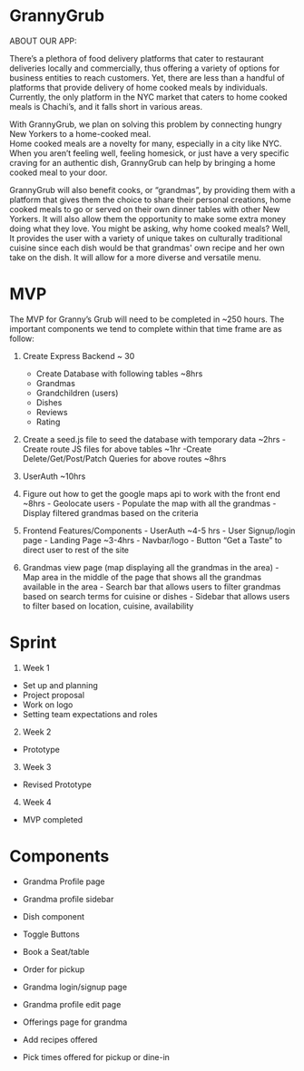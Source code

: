 # GrannyGrub

ABOUT OUR APP:

There’s a plethora of food delivery platforms that cater to restaurant deliveries locally and commercially, thus offering a variety of options for business entities to reach customers.
Yet, there are less than a handful of platforms that provide delivery of home cooked meals by individuals. Currently, the only platform in the NYC market that caters to home cooked meals is Chachi’s, and it falls short in various areas.

With GrannyGrub, we plan on solving this problem by connecting hungry New Yorkers to a home-cooked meal.  
Home cooked meals are a novelty for many, especially in a city like NYC. When you aren’t feeling well, feeling homesick, or just have a very specific craving for an authentic dish, GrannyGrub can help by bringing a home cooked meal to your door.

GrannyGrub  will also benefit cooks, or “grandmas”, by providing them with a platform that gives them the choice to share their personal creations, home cooked meals to go or served on their own dinner tables with other New Yorkers. It will also allow them the opportunity to make some extra money doing what they love.
You might be asking, why home cooked meals?
Well, It provides the user with a variety of unique takes on culturally traditional cuisine since each dish would be that grandmas' own recipe and  her own take on the dish. It will allow for a more diverse and versatile menu.

# MVP

The MVP for Granny’s Grub will need to be completed in ~250 hours. The important components we tend to complete within that time frame are as follow:

  1. Create Express Backend ~ 30
      - Create Database with following tables ~8hrs
      - Grandmas
      - Grandchildren (users)
      - Dishes
      - Reviews
      - Rating

  2. Create a seed.js file to seed the database with temporary data ~2hrs
      -Create route JS files for above tables ~1hr
      -Create Delete/Get/Post/Patch Queries for above routes ~8hrs

  3. UserAuth ~10hrs

  4. Figure out how to get the google maps api to work with the front end ~8hrs
    - Geolocate users
    - Populate the map with all the grandmas
    - Display filtered grandmas based on the criteria


  5. Frontend Features/Components
    - UserAuth ~4-5 hrs
    - User Signup/login page
    - Landing Page ~3-4hrs
    - Navbar/logo
    - Button “Get a Taste” to direct user to rest of the site

  6. Grandmas view page (map displaying all the grandmas in the area)
    - Map area in the middle of the page that shows all the grandmas available in the area
    - Search bar that allows users to filter grandmas based on search terms for cuisine or dishes
    - Sidebar that allows users to filter based on location, cuisine, availability


# Sprint

1. Week 1
  - Set up and planning
  - Project proposal
  - Work on  logo
  - Setting team expectations and roles

2. Week 2
  - Prototype

3. Week 3
  - Revised Prototype

4. Week 4
  - MVP completed



# Components
  - Grandma Profile page
  - Grandma profile sidebar
  - Dish component
  - Toggle Buttons
  - Book a Seat/table
  - Order for pickup

  - Grandma login/signup page
  - Grandma profile edit page
  - Offerings page for grandma
  - Add recipes offered
  - Pick times offered for pickup or dine-in
